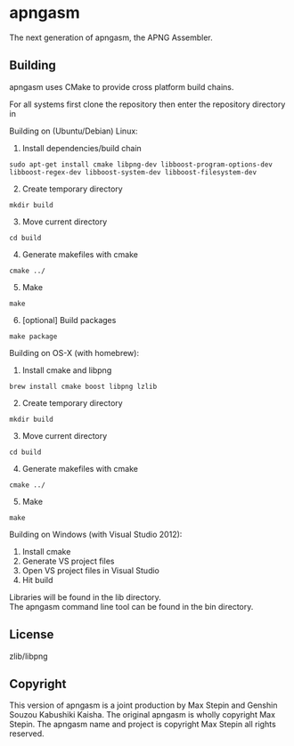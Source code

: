 apngasm
=======
The next generation of apngasm, the APNG Assembler.

Building
--------
apngasm uses CMake to provide cross platform build chains.

For all systems first clone the repository then enter the repository directory in 

Building on (Ubuntu/Debian) Linux:  

1. Install dependencies/build chain
```
sudo apt-get install cmake libpng-dev libboost-program-options-dev libboost-regex-dev libboost-system-dev libboost-filesystem-dev
```

2. Create temporary directory
```
mkdir build
```

3. Move current directory
```
cd build
```

4. Generate makefiles with cmake  
```
cmake ../
```

5. Make  
```
make
```

6. [optional] Build packages
```
make package
```

Building on OS-X (with homebrew):  

1. Install cmake and libpng  
```
brew install cmake boost libpng lzlib
```

2. Create temporary directory
```
mkdir build
```

3. Move current directory
```
cd build
```

4. Generate makefiles with cmake  
```
cmake ../
```

5. Make  
```
make
```
  
Building on Windows (with Visual Studio 2012):  
1. Install cmake  
2. Generate VS project files  
3. Open VS project files in Visual Studio  
4. Hit build  
  
Libraries will be found in the lib directory.  
The apngasm command line tool can be found in the bin directory.

License
-------
zlib/libpng

Copyright
---------
This version of apngasm is a joint production by Max Stepin and Genshin Souzou Kabushiki Kaisha.
The original apngasm is wholly copyright Max Stepin. The apngasm name and project is copyright Max Stepin all rights reserved.
